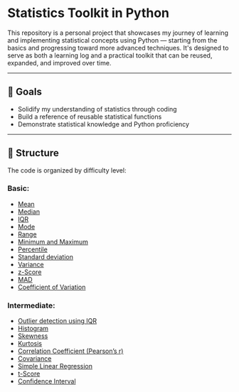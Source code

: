 # Statistics Toolkit in Python

This repository is a personal project that showcases my journey of learning and implementing statistical concepts using Python — starting from the basics and progressing toward more advanced techniques. It's designed to serve as both a learning log and a practical toolkit that can be reused, expanded, and improved over time.

---

## 🚀 Goals

- Solidify my understanding of statistics through coding
- Build a reference of reusable statistical functions
- Demonstrate statistical knowledge and Python proficiency

---

## 📂 Structure

The code is organized by difficulty level:

### Basic:
- [Mean](https://github.com/chirs-moon/Python-Statistics-Tools/blob/main/Basic_Mean.py)
- [Median](https://github.com/chirs-moon/Python-Statistics-Tools/blob/main/Basic_Median.py)
- [IQR](https://github.com/chirs-moon/Python-Statistics-Tools/blob/main/Basic_IQR.py)
- [Mode](https://github.com/chirs-moon/Python-Statistics-Tools/blob/main/Basic_Mode.py)
- [Range](https://github.com/chirs-moon/Python-Statistics-Tools/blob/main/Basic_Range.py)
- [Minimum and Maximum](https://github.com/chirs-moon/Python-Statistics-Tools/blob/main/Basic_MinMax.py)
- [Percentile](https://github.com/chirs-moon/Python-Statistics-Tools/blob/main/Basic_Percentile.py)
- [Standard deviation](https://github.com/chirs-moon/Python-Statistics-Tools/blob/main/Basic_StandardDeviation.py)
- [Variance](https://github.com/chirs-moon/Python-Statistics-Tools/blob/main/Basic_Variance.py)
- [z-Score](https://github.com/chirs-moon/Python-Statistics-Tools/blob/main/Basic_z-Score.py)
- [MAD](https://github.com/chirs-moon/Python-Statistics-Tools/blob/main/Basic_MAD.py)
- [Coefficient of Variation](https://github.com/chirs-moon/Python-Statistics-Tools/blob/main/Basic_Coefficient_of_Variation.py)

### Intermediate:
- [Outlier detection using IQR](https://github.com/chirs-moon/Python-Statistics-Tools/blob/main/Intermediate_Outlier_detection_using_IQR.py)
- [Histogram](https://github.com/chirs-moon/Python-Statistics-Tools/blob/main/Intermediate_Histogram.py)
- [Skewness](https://github.com/chirs-moon/Python-Statistics-Tools/blob/main/Intermediate_Skewness.py)
- [Kurtosis](https://github.com/chirs-moon/Python-Statistics-Tools/blob/main/Intermediate_Kurtosis.py)
- [Correlation Coefficient (Pearson’s r)](https://github.com/chirs-moon/Python-Statistics-Tools/blob/main/Intermediate_Pearsons_Correlation.py)
- [Covariance](https://github.com/chirs-moon/Python-Statistics-Tools/blob/main/Intermediate_Covariance.py)
- [Simple Linear Regression](https://github.com/chirs-moon/Python-Statistics-Tools/blob/main/Intermediate_Simple_Linear_Regression.py)
- [t-Score](https://github.com/chirs-moon/Python-Statistics-Tools/blob/main/Intermediate_t_Score.py)
- [Confidence Interval](https://github.com/chirs-moon/Python-Statistics-Tools/blob/main/Intermediate_Confidence_Interval.py)
